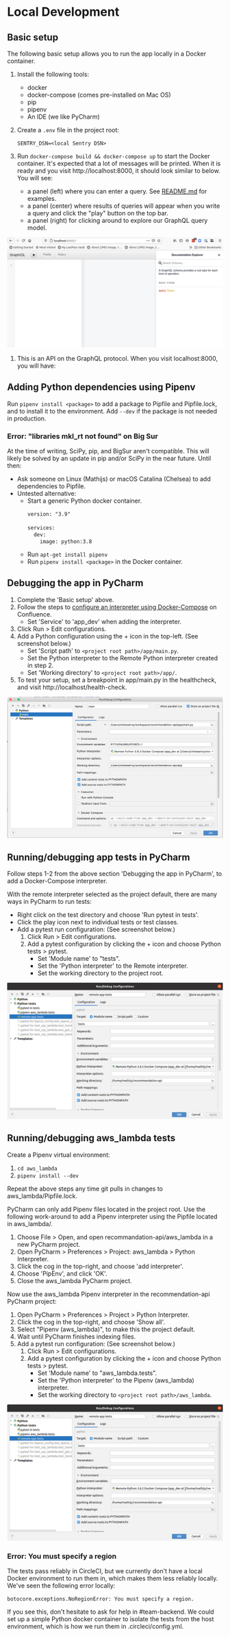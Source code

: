 # Local Development

## Basic setup
The following basic setup allows you to run the app locally in a Docker container.

1. Install the following tools:
    - docker
    - docker-compose (comes pre-installed on Mac OS)
    - pip
    - pipenv
    - An IDE (we like PyCharm)

2. Create a `.env` file in the project root:
    ```
    SENTRY_DSN=<local Sentry DSN>
    ```
3. Run `docker-compose build && docker-compose up` to start the Docker container. 
It's expected that a lot of messages will be printed. When it is ready and you visit http://localhost:8000, it should look similar to below.
You will see:
    - a panel (left) where you can enter a query. See [README.md](/README.md) for examples.
    - a panel (center) where results of queries will appear when you write a query and click the "play" button on the top bar.
    - a panel (right) for clicking around to explore our GraphQL query model.

![GraphQL playground](/docs/images/graphql_playground.png)


1. This is an API on the GraphQL protocol. When you visit localhost:8000, you will have:

## Adding Python dependencies using Pipenv
Run `pipenv install <package>` to add a package to Pipfile and Pipfile.lock,
and to install it to the environment. Add `--dev` if the package is not needed in production.

### Error: "libraries mkl_rt not found" on Big Sur
At the time of writing, SciPy, pip, and BigSur aren't compatible. This will likely be solved
by an update in pip and/or SciPy in the near future. Until then:

- Ask someone on Linux (Mathijs) or macOS Catalina (Chelsea) to add dependencies to Pipfile.
- Untested alternative:
   - Start a generic Python docker container.
       ```
       version: "3.9"
   
       services:
         dev:
           image: python:3.8
       ```
   - Run `apt-get install pipenv`
   - Run `pipenv install <package>` in the Docker container.

## Debugging the app in PyCharm 
1. Complete the 'Basic setup' above.
2. Follow the steps to
[configure an interpreter using Docker-Compose](https://getpocket.atlassian.net/wiki/spaces/PE/pages/1956937762/PyCharm+Interpreter+Setup#Docker-Compose)
on Confluence.
    - Set 'Service' to 'app_dev' when adding the interpreter.
3. Click Run > Edit configurations.
4. Add a Python configuration using the + icon in the top-left. (See screenshot below.)
    - Set 'Script path' to `<project root path>/app/main.py`.
    - Set the Python interpreter to the Remote Python interpreter created in step 2.
    - Set 'Working directory' to `<project root path>/app/`.
5. To test your setup, set a breakpoint in app/main.py in the healthcheck, and visit http://localhost/health-check.

![main configuration](/docs/images/main-configuration.png)

## Running/debugging app tests in PyCharm
Follow steps 1-2 from the above section 'Debugging the app in PyCharm', to add a Docker-Compose interpreter.

With the remote interpreter selected as the project default, there are many ways in PyCharm to run tests:
- Right click on the test directory and choose 'Run pytest in tests'.
- Click the play icon next to individual tests or test classes.
- Add a pytest run configuration: (See screenshot below.)
    1. Click Run > Edit configurations.
    2. Add a pytest configuration by clicking the + icon and choose Python tests > pytest.
        - Set 'Module name' to "tests".
        - Set the 'Python interpreter' to the Remote interpreter.
        - Set the working directory to the project root.

![pytest configuration](/docs/images/pytest-configuration.png)

## Running/debugging aws_lambda tests
Create a Pipenv virtual environment:
1. `cd aws_lambda`
2. `pipenv install --dev`

Repeat the above steps any time git pulls in changes to aws_lambda/Pipfile.lock.

PyCharm can only add Pipenv files located in the project root. Use the following work-around to add a Pipenv interpreter using the Pipfile located in aws_lambda/.

1. Choose File > Open, and open recommandation-api/aws_lambda in a new PyCharm project.
2. Open PyCharm > Preferences > Project: aws_lambda > Python Interpreter.
3. Click the cog in the top-right, and choose 'add interpreter'.
4. Choose 'PipEnv', and click 'OK'.
5. Close the aws_lambda PyCharm project.

Now use the aws_lambda Pipenv interpreter in the recommendation-api PyCharm project: 

1. Open PyCharm > Preferences > Project > Python Interpreter.
2. Click the cog in the top-right, and choose 'Show all'.
3. Select "Pipenv (aws_lambda)", to make this the project default.
4. Wait until PyCharm finishes indexing files.
5. Add a pytest run configuration: (See screenshot below.)
    1. Click Run > Edit configurations.
    2. Add a pytest configuration by clicking the + icon and choose Python tests > pytest.
        - Set 'Module name' to "aws_lambda.tests".
        - Set the 'Python interpreter' to the Pipenv (aws_lambda) interpreter.
        - Set the working directory to `<project root path>/aws_lambda`.

![aws_lambda pytest configuration](/docs/images/aws-lambda-pytest-configuration.png)

### Error: You must specify a region
The tests pass reliably in CircleCI, but we currently don't have a local Docker environment
to run them in, which makes them less reliably locally. We've seen the following error locally:
```
botocore.exceptions.NoRegionError: You must specify a region.
```
If you see this, don't hesitate to ask for help in #team-backend. We could set up a simple
Python docker container to isolate the tests from the host environment, which is how we run them in
.circleci/config.yml.
